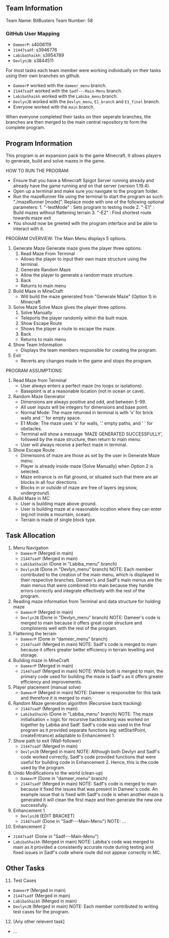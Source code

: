 ## Team Information
Team Name: BitBusters
Team Number: 58

### GitHub User Mapping
- `DameerP`: s4006119
- `21447sadf`: s3946776
- `LabibaShaikh`: s3954789
- `DevlynJB`: s3844511

For most tasks each team member were working individually on their tasks using their own branches on github.
- `DameerP` worked with the `dameer_menu` branch.
- `21447sadf` worked with the `Sadf---Main-Menu` branch.
- `LabibaShaikh` worked with the `Labiba_menu` branch.
- `DevlynJB` worked with the `Devlyn_menu`, `E1_branch` and `E1_final` branch.
- Everyone worked with the `main` branch.

When everyone completed their tasks on their seperate branches, the branches are then merged to the main central repository 
to form the complete program.

## Program Information
This program is an expansion pack to the game Minecraft. 
It allows players to generate, build and solve mazes in the game.

HOW TO RUN THE PROGRAM:
- Ensure that you have a Minecraft Spigot Server running already and already have the game running and on that server (version 1.19.4).
- Open up a terminal and make sure you navigate to the program folder.
- Run the mazeRunner file using the terminal to start the program as such: "./mazeRunner [mode]". Replace mode with one of the following optional parameters:
      1. "-testMode" : Sets program to testing mode
      2. "-E1"       : Build mazes without flattening terrain
      3. "-E2"       : Find shortest route towards maze exit 
- You should now be greeted with the program interface and be able to interact with it.

PROGRAM OVERVIEW:
The Main Menu displays 5 options.
1. Generate Maze
   Generate maze gives the player three options.
   1. Read Maze From Terminal
   - Allows the player to input their own maze structure using the terminal.
   2. Generate Random Maze
   - Allow the player to generate a random maze structure.
   3. Back
   - Returns to main menu
2. Build Maze in MineCraft
   - Will build the maze generated from "Generate Maze" (Option 1) in Minecraft
3. Solve Maze
   Solve Maze gives the player three options.
   1. Solve Manually
   - Teleports the player randomly within the built maze.
   2. Show Escape Route
   - Shows the player a route to escape the maze.
   3. Back
   - Returns to main menu
4. Show Team Information
   - Displays the team members responsible for creating the program.
5. Exit
   - Reverts any changes made in the game and stops the program.

PROGRAM ASSUMPTIONS:
1. Read Maze from Terminal
   - User always enters a perfect maze (no loops or isolations).
   - Basepoint is at a reasonable location (not in ocean or cave).
2. Random Maze Generator
   -	Dimensions are always positive and odd, and between 5-99.
   -	All user inputs will be integers for dimensions and base point.
   -	Normal Mode: The maze returned in terminal is with ‘x’ for brick walls and ‘.’ for empty space.
   - E1 Mode: The maze uses 'x' for walls, '.' empty paths, and ' ' for obstacles.
   -	Terminal will show a message ‘MAZE GENERATED SUCCESSFULLY’, followed by the maze structure, then return to main menu.
   -	User will always receive a perfect maze in terminal.
3. Show Escape Route 
   -	Dimensions of maze are those as set by the user in Generate Maze menu.
   -	Player is already inside maze (Solve Manually) when Option 2 is selected.
   -	Maze entrance is on flat ground, or situated such that there are air blocks in all four directions. 
   -	Blocks in or outside of maze are free of layers (eg:snow, underground).
4. Build Maze in MC
   -	User is building maze above ground.
   -	User is building maze at a reasonable location where they can enter (eg:not inside a mountain, ocean).
   -	Terrain is made of single block type.

## Task Allocation
1. Menu Navigation
   - `DameerP` (Merged in main)
   - `21447sadf` (Merged in main)
   - `LabibaShaikh` (Done in "Labiba_menu" branch)
   - `DevlynJB` (Done in "Devlyn_menu" branch)
NOTE: Each member contributed to the creation of the main menu, which is displayed in their respective branches.
Dameer's and Sadf's main menus are the main menus that were combined into main because they handle errors correctly and integrate effectively with the rest of the program.
2. Reading maze information from Terminal and data structure for holding maze
   - `DameerP` (Merged in main)
   - `DevlynJB` (Done in "Devlyn_menu" branch)
NOTE: Dameer's code is merged to main because it offers great code structure and compliments well with the rest of the program.
3. Flattening the terrain
   - `DameerP` (Done in "dameer_menu" branch)
   - `21447sadf` (Merged in main)
NOTE: Sadf's code is merged to main because it offers greater better efficiency in terrain levelling and storage.
4. Building maze in MineCraft
   - `DameerP` (Merged in main)
   - `21447sadf` (Merged in main)
NOTE: While both is merged to main, the primary code used for building the maze is Sadf's as it offers greater efficiency and improvements.
5. Player placement (manual solve)
   - `DameerP` (Merged in main)
NOTE: Dameer is responsible for this task and therefore it is merged to main.
6. Random Maze generation algorithm (Recursive back tracking)
   - `21447sadf` (Merged in main)
   - `LabibaShaikh` (Done in "Labiba_menu" branch)
NOTE: The maze initialisation + logic for recursive backtracking was worked on together by Labiba and Sadf. Sadf's code was used in the final program as it provided separate functions (eg: setStartPoint, createEntrance) adaptable to Enhancement 1.
7. Show path to exit (Wall-follower)
   - `21447sadf` (Merged in main)
   - `DevlynJB` (Merged in main)
NOTE: Although both Devlyn and Sadf's code worked correctly, Sadf's code provided functions that were useful for building code in Enhancement 2. Hence, this is the code used by the program.
8. Undo Modifications to the world (clean-up)
   - `DameerP` (Done in "dameer_menu" branch)
   - `21447sadf` (Merged in main)
NOTE: Sadf's code is merged to main because it fixed the issues that was present in Dameer's code. 
An example issue that is fixed with Sadf's code is when another maze is generated it will clean the first maze and then generate the new one successfully.
9. Enhancement 1
   - `DevlynJB` (EDIT BRACKET)
   - `21447sadf` (Done in "Sadf---Main-Menu")
NOTE: ...
10. Enhancement 2
   - `21447sadf` (Done in "Sadf---Main-Menu")
   - `LabibaShaikh` (Merged in main)
NOTE: Labiba's code was merged to main as it provided a consistently accurate route during testing and fixed issues in Sadf's code where route did not appear correctly in MC.

## Other Tasks
11. Test Cases
   - `DameerP` (Merged in main)
   - `21447sadf` (Merged in main)
   - `LabibaShaikh` (Merged in main)
   - `DevlynJB` (Merged in main)
NOTE: Each member contributed to writing test cases for the program.
12. [Any other relevent task]
   - ...